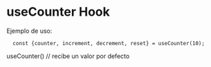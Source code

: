 # useCounter Hook

Ejemplo de uso:

```
  const {counter, increment, decrement, reset} = useCounter(10);
```

useCounter() // recibe un valor por defecto
